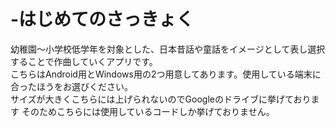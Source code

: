 # -はじめてのさっきょく
幼稚園～小学校低学年を対象とした、日本昔話や童話をイメージとして表し選択することで作曲していくアプリです。  
こちらはAndroid用とWindows用の2つ用意してあります。使用している端末に合ったほうをお選びください。<br>
サイズが大きくこちらには上げられないのでGoogleのドライブに挙げております
そのためこちらには使用しているコードしか挙げておりません。
